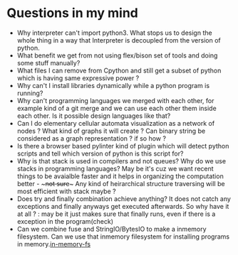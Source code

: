 # Questions in my mind

- Why interpreter can't import python3. What stops us to design the whole thing in a way that Interpreter is decoupled from the version of python.
- What benefit we get from not using flex/bison set of tools and doing some stuff manually?
- What files I can remove from Cpython and still get a subset of python which is having same expressive power ?
- Why can't I install libraries dynamically while a python program is running?
- Why can't programming languages we merged with each other, for example kind of a git merge and we can use each other them inside each other. Is it possible design languages like that?
- Can I do elementary cellular automata visualization as a network of nodes ? What kind of graphs it will create ? Can binary string be considered as a graph representation ? if so how ?
- Is there a browser based pylinter kind of plugin which will detect python scripts and tell which version of python is this script for?
- Why is that stack is used in compilers and not queues? Why do we use stacks in programming languages? May be it's cuz we want recent things to be avaialble faster and it helps in organizing the computation better - ~~~not sure~~~ Any kind of heirarchical structure traversing will be most efficient with stack maybe ?
- Does try and finally combination achieve anything? It does not catch any exceptions and finally anyways get executed afterwards. So why have it at all ? : may be it just makes sure that finally runs, even if there is a exception in the program(check)
- Can we combine fuse and StringIO/BytesIO to make a inmemory filesystem. Can we use that inmemory filesystem for installing programs in memory.[in-memory-fs](https://askubuntu.com/questions/152868/how-do-i-make-a-ram-disk)
